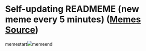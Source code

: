 # Self-updating READMEME (new meme every 5 minutes) ([Memes Source](https://bramses.notion.site/a49c1e962b7646879176ac3b327b6533?v=4d1eda54b170483cb03a40f257231764))

memestart![](https://www.notion.so/image/https%3A%2F%2Fs3-us-west-2.amazonaws.com%2Fsecure.notion-static.com%2F1e8942c2-85e5-4ce5-b0b7-8a9f249eb15c%2F17C201A3-BA4C-42D0-9373-9D095F8CA706.jpeg?table=block&id=00bf0dd3-e0a6-4965-ba1d-dadfd2e15090&cache=v2)memeend
